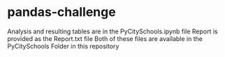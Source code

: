 # pandas-challenge

Analysis and resulting tables are in the PyCitySchools.ipynb file 
Report is provided as the Report.txt file
Both of these files are available in the PyCitySchools Folder in this repository